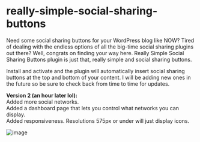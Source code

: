 # really-simple-social-sharing-buttons
Need some social sharing buttons for your WordPress blog like NOW? Tired of dealing with the endless options of all the big-time social sharing plugins out there? Well, congrats on finding your way here. Really Simple Social Sharing Buttons plugin is just that, really simple and social sharing buttons.

Install and activate and the plugin will automatically insert social sharing buttons at the top and bottom of your content. I will be adding new ones in the future so be sure to check back from time to time for updates.

**Version 2 (an hour later lol):** <br />
Added more social networks.<br />
Added a dashboard page that lets you control what networks you can display.<br />
Added responsiveness. Resolutions 575px or under will just display icons.<br />

![image](https://github.com/riotrequest/really-simple-social-sharing-buttons/assets/121694664/984aa8ec-0f06-4772-a217-73fd5d904edb)

